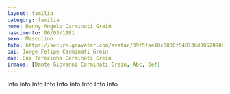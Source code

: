 ```yaml
---
layout: familia
category: familia
nome: Danny Angelo Carminati Grein
nascimento: 06/03/1981
sexo: Masculino
foto: https://secure.gravatar.com/avatar/39f5fae18c0830f540136d805209066e
pai: Jorge Felipe Carminati Grein
mae: Eni Terezinha Carminati Grein
irmaos: [Dante Giovanni Carminati Grein, Abc, Def]
---
```


Info
Info
Info
Info
Info
Info
Info
Info
Info
